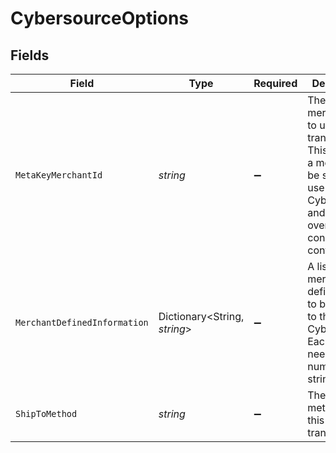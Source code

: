 # CybersourceOptions


## Fields

| Field                                                                                                                                                        | Type                                                                                                                                                         | Required                                                                                                                                                     | Description                                                                                                                                                  | Example                                                                                                                                                      |
| ------------------------------------------------------------------------------------------------------------------------------------------------------------ | ------------------------------------------------------------------------------------------------------------------------------------------------------------ | ------------------------------------------------------------------------------------------------------------------------------------------------------------ | ------------------------------------------------------------------------------------------------------------------------------------------------------------ | ------------------------------------------------------------------------------------------------------------------------------------------------------------ |
| `MetaKeyMerchantId`                                                                                                                                          | *string*                                                                                                                                                     | :heavy_minus_sign:                                                                                                                                           | The merchant ID to use for this transaction. This requires a meta key to be set up for use with Cybersource, and this overrides the connector configuration. | merchant-1234                                                                                                                                                |
| `MerchantDefinedInformation`                                                                                                                                 | Dictionary<String, *string*>                                                                                                                                 | :heavy_minus_sign:                                                                                                                                           | A list of merchant defined data to be passed to the Cybersource. Each key needs to be a numeric string.                                                      | {<br/>"1": "data"<br/>}                                                                                                                                      |
| `ShipToMethod`                                                                                                                                               | *string*                                                                                                                                                     | :heavy_minus_sign:                                                                                                                                           | The shipping method for this transaction.                                                                                                                    | sameday                                                                                                                                                      |